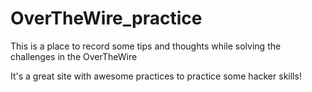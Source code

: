 # OverTheWire_practice

This is a place to record some tips and thoughts while solving the challenges in the OverTheWire

It's a great site with awesome practices to practice some hacker skills!



